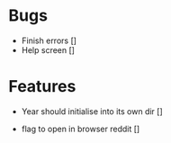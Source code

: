 # Bugs
<!--- Stars meta data is being saved to the day dir on solve, not year dir [x]-->
<!--- Need to increase the part no on correct solve [x]-->
<!--- Need a diff message when complete the puzzle -> should also say "part x" now complete [x]-->
<!--- different flags for initialising a dir and passing as flag [x]-->
<!--- Better messages for initialisation [x]-->
- Finish errors []
- Help screen []

# Features
<!--- Open main thread in reddit [x]-->
- Year should initialise into its own dir []
<!--- attempts in sqlite [not needed]-->
- flag to open in browser reddit []
